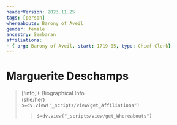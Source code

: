 ```yaml
---
headerVersion: 2023.11.25
tags: [person]
whereabouts: Barony of Aveil
gender: female
ancestry: Sembaran
affiliations:
- { org: Barony of Aveil, start: 1719-05, type: Chief Clerk}
---
```

# Marguerite Deschamps
>[!info]+ Biographical Info  
> (she/her)  
> `$=dv.view("_scripts/view/get_Affiliations")`  
>> `$=dv.view("_scripts/view/get_Whereabouts")`

